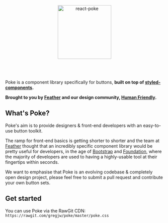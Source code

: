 <div align="center">
	<img alt="react-poke" src="http://i.imgur.com/dYXTf04.png" height="170px">
</div>
<br><br><br>


Poke is a component library specifically for buttons, **built on top of [styled-components](https://github.com/styled-components/styled-components).** 

**Brought to you by [Feather](https://feather-cfm.com) and our design community, [Human Friendly](https://uiux.blog).**

  ## What's Poke?
Poke's aim is to provide designers & front-end developers with an easy-to-use button toolkit.  
  
The ramp for front-end basics is getting shorter to shorter and the team at [Feather](https://feather-cfm.com) thought that an incredibly specific component library would be pretty useful for developers, in the age of [Bootstrap](https://github.com/twbs/bootstrap) and [Foundation](https://github.com/zurb/foundation-sites), where the majority of developers are used to having a highly-usable tool at their fingertips within seconds.

We want to emphasise that Poke is an evolving codebase & completely open design project, please feel free to submit a pull request and contribute your own button sets.

  ## Get started
  You can use Poke via the RawGit CDN: `https://rawgit.com/gregjw/poke/master/poke.css`

